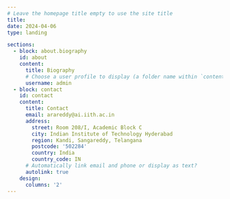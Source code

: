 ```yaml
---
# Leave the homepage title empty to use the site title
title: 
date: 2024-04-06
type: landing

sections:
  - block: about.biography
    id: about
    content:
      title: Biography
      # Choose a user profile to display (a folder name within `content/authors/`)
      username: admin
  - block: contact
    id: contact
    content:
      title: Contact
      email: arareddy@ai.iith.ac.in
      address:
        street: Room 208/I, Academic Block C 
        city: Indian Institute of Technology Hyderabad
        region: Kandi, Sangareddy, Telangana
        postcode: '502284'
        country: India
        country_code: IN
      # Automatically link email and phone or display as text?
      autolink: true
    design:
      columns: '2'
---
```

